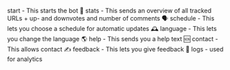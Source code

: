 start - This starts the bot 🚀
stats - This sends an overview of all tracked URLs + up- and downvotes and number of comments 🗣
schedule - This lets you choose a schedule for automatic updates 🕰
language - This lets you change the language 🌎
help - This sends you a help text 🆘
contact - This allows contact ✍️
feedback - This lets you give feedback 👺
logs - used for analytics
